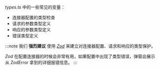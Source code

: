 _types.ts_ 中的一些常见的变量：

- 连接器配置的类型检查
- 请求的参数类型定义
- 响应的参数类型定义
- 错误类型定义

:::note
我们 **强烈建议** 使用 [_Zod_](https://github.com/colinhacks/zod) 来建立对连接器配置、请求和响应的类型保护。

_Zod_ 在配置连接器的时候会非常有用，如果配置中出现了类型错误，弹窗会展示从 ZodError 拿到的详细报错信息。
:::
